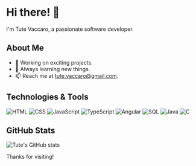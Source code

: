 # Hi there! 👋

I'm Tute Vaccaro, a passionate software developer.

## About Me

- 🔭 Working on exciting projects.
- 🌱 Always learning new things.
- 📫 Reach me at [tute.vaccaro@gmail.com](mailto:tutevaccaro@gmail.com).

## Technologies & Tools

![HTML](https://img.shields.io/badge/-HTML5-E34F26?logo=html5&logoColor=white&style=flat)
![CSS](https://img.shields.io/badge/-CSS3-1572B6?logo=css3&logoColor=white&style=flat)
![JavaScript](https://img.shields.io/badge/-JavaScript-F7DF1E?logo=javascript&logoColor=black&style=flat)
![TypeScript](https://img.shields.io/badge/-TypeScript-007ACC?logo=typescript&logoColor=white&style=flat)
![Angular](https://img.shields.io/badge/-Angular-DD0031?logo=angular&logoColor=white&style=flat)
![SQL](https://img.shields.io/badge/-SQL-336791?logo=postgresql&logoColor=white&style=flat)
![Java](https://img.shields.io/badge/-Java-007396?logo=java&logoColor=white&style=flat)
![C](https://img.shields.io/badge/-C-A8B9CC?logo=c&logoColor=white&style=flat)

## GitHub Stats

![Tute's GitHub stats](https://github-readme-stats.vercel.app/api?username=tute-vaccaro&show_icons=true&theme=light)

Thanks for visiting!
